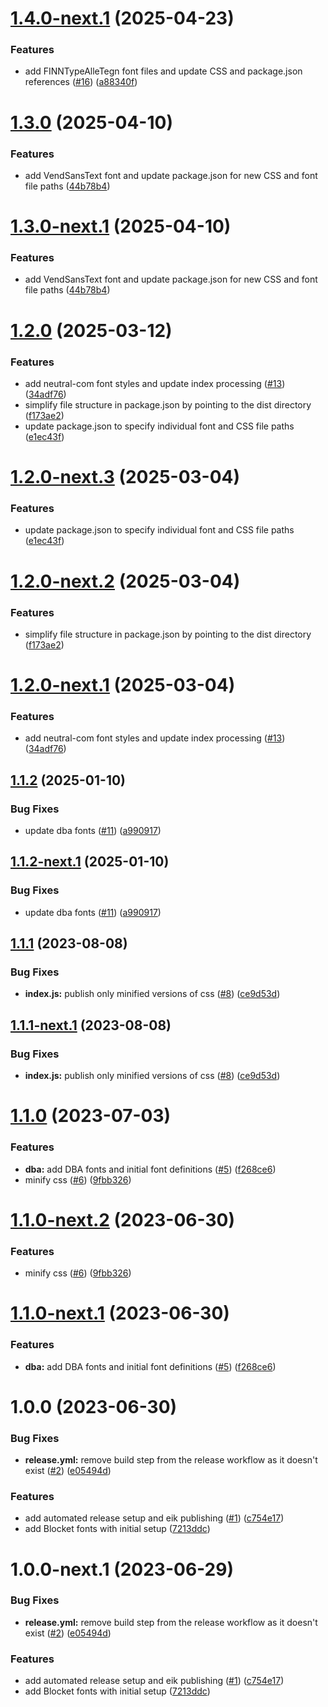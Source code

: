 # [1.4.0-next.1](https://github.com/warp-ds/fonts/compare/v1.3.0...v1.4.0-next.1) (2025-04-23)


### Features

* add FINNTypeAlleTegn font files and update CSS and package.json references ([#16](https://github.com/warp-ds/fonts/issues/16)) ([a88340f](https://github.com/warp-ds/fonts/commit/a88340f9741dccb01e25cb41c3ec86b9a8c381b7))

# [1.3.0](https://github.com/warp-ds/fonts/compare/v1.2.0...v1.3.0) (2025-04-10)


### Features

* add VendSansText font and update package.json for new CSS and font file paths ([44b78b4](https://github.com/warp-ds/fonts/commit/44b78b41daa7003dbc31fa412b30a7faa873beb1))

# [1.3.0-next.1](https://github.com/warp-ds/fonts/compare/v1.2.0...v1.3.0-next.1) (2025-04-10)


### Features

* add VendSansText font and update package.json for new CSS and font file paths ([44b78b4](https://github.com/warp-ds/fonts/commit/44b78b41daa7003dbc31fa412b30a7faa873beb1))

# [1.2.0](https://github.com/warp-ds/fonts/compare/v1.1.2...v1.2.0) (2025-03-12)


### Features

* add neutral-com font styles and update index processing ([#13](https://github.com/warp-ds/fonts/issues/13)) ([34adf76](https://github.com/warp-ds/fonts/commit/34adf764fc247c858dedb6f64445ae1548ad42a8))
* simplify file structure in package.json by pointing to the dist directory ([f173ae2](https://github.com/warp-ds/fonts/commit/f173ae2f43a8d83f277ad3d3fb8c42b2a013de7c))
* update package.json to specify individual font and CSS file paths ([e1ec43f](https://github.com/warp-ds/fonts/commit/e1ec43f93a51837372889509e293c9636935df77))

# [1.2.0-next.3](https://github.com/warp-ds/fonts/compare/v1.2.0-next.2...v1.2.0-next.3) (2025-03-04)


### Features

* update package.json to specify individual font and CSS file paths ([e1ec43f](https://github.com/warp-ds/fonts/commit/e1ec43f93a51837372889509e293c9636935df77))

# [1.2.0-next.2](https://github.com/warp-ds/fonts/compare/v1.2.0-next.1...v1.2.0-next.2) (2025-03-04)


### Features

* simplify file structure in package.json by pointing to the dist directory ([f173ae2](https://github.com/warp-ds/fonts/commit/f173ae2f43a8d83f277ad3d3fb8c42b2a013de7c))

# [1.2.0-next.1](https://github.com/warp-ds/fonts/compare/v1.1.2...v1.2.0-next.1) (2025-03-04)


### Features

* add neutral-com font styles and update index processing ([#13](https://github.com/warp-ds/fonts/issues/13)) ([34adf76](https://github.com/warp-ds/fonts/commit/34adf764fc247c858dedb6f64445ae1548ad42a8))

## [1.1.2](https://github.com/warp-ds/fonts/compare/v1.1.1...v1.1.2) (2025-01-10)


### Bug Fixes

* update dba fonts ([#11](https://github.com/warp-ds/fonts/issues/11)) ([a990917](https://github.com/warp-ds/fonts/commit/a990917164d0a2c061e692a3a4ec41d4aa56544d))

## [1.1.2-next.1](https://github.com/warp-ds/fonts/compare/v1.1.1...v1.1.2-next.1) (2025-01-10)


### Bug Fixes

* update dba fonts ([#11](https://github.com/warp-ds/fonts/issues/11)) ([a990917](https://github.com/warp-ds/fonts/commit/a990917164d0a2c061e692a3a4ec41d4aa56544d))

## [1.1.1](https://github.com/warp-ds/fonts/compare/v1.1.0...v1.1.1) (2023-08-08)


### Bug Fixes

* **index.js:** publish only minified versions of css ([#8](https://github.com/warp-ds/fonts/issues/8)) ([ce9d53d](https://github.com/warp-ds/fonts/commit/ce9d53dd589dde395a16aaddf4e14f7317c78534))

## [1.1.1-next.1](https://github.com/warp-ds/fonts/compare/v1.1.0...v1.1.1-next.1) (2023-08-08)


### Bug Fixes

* **index.js:** publish only minified versions of css ([#8](https://github.com/warp-ds/fonts/issues/8)) ([ce9d53d](https://github.com/warp-ds/fonts/commit/ce9d53dd589dde395a16aaddf4e14f7317c78534))

# [1.1.0](https://github.com/warp-ds/fonts/compare/v1.0.0...v1.1.0) (2023-07-03)


### Features

* **dba:** add DBA fonts and initial font definitions ([#5](https://github.com/warp-ds/fonts/issues/5)) ([f268ce6](https://github.com/warp-ds/fonts/commit/f268ce61b50732565ba562e401bcdbe22307c8e4))
* minify css ([#6](https://github.com/warp-ds/fonts/issues/6)) ([9fbb326](https://github.com/warp-ds/fonts/commit/9fbb3262f93457445596ae02a4d5c6b4edf3c3cc))

# [1.1.0-next.2](https://github.com/warp-ds/fonts/compare/v1.1.0-next.1...v1.1.0-next.2) (2023-06-30)


### Features

* minify css ([#6](https://github.com/warp-ds/fonts/issues/6)) ([9fbb326](https://github.com/warp-ds/fonts/commit/9fbb3262f93457445596ae02a4d5c6b4edf3c3cc))

# [1.1.0-next.1](https://github.com/warp-ds/fonts/compare/v1.0.0...v1.1.0-next.1) (2023-06-30)


### Features

* **dba:** add DBA fonts and initial font definitions ([#5](https://github.com/warp-ds/fonts/issues/5)) ([f268ce6](https://github.com/warp-ds/fonts/commit/f268ce61b50732565ba562e401bcdbe22307c8e4))

# 1.0.0 (2023-06-30)


### Bug Fixes

* **release.yml:** remove build step from the release workflow as it doesn't exist ([#2](https://github.com/warp-ds/fonts/issues/2)) ([e05494d](https://github.com/warp-ds/fonts/commit/e05494d73d616e4ded70c4097964db0f1508905a))


### Features

* add automated release setup and eik publishing ([#1](https://github.com/warp-ds/fonts/issues/1)) ([c754e17](https://github.com/warp-ds/fonts/commit/c754e177c17707b5d7306a73febbe634190590f9))
* add Blocket fonts with initial setup ([7213ddc](https://github.com/warp-ds/fonts/commit/7213ddc49be6182e3ca2ebe4e0db399bf5e5b811))

# 1.0.0-next.1 (2023-06-29)


### Bug Fixes

* **release.yml:** remove build step from the release workflow as it doesn't exist ([#2](https://github.com/warp-ds/fonts/issues/2)) ([e05494d](https://github.com/warp-ds/fonts/commit/e05494d73d616e4ded70c4097964db0f1508905a))


### Features

* add automated release setup and eik publishing ([#1](https://github.com/warp-ds/fonts/issues/1)) ([c754e17](https://github.com/warp-ds/fonts/commit/c754e177c17707b5d7306a73febbe634190590f9))
* add Blocket fonts with initial setup ([7213ddc](https://github.com/warp-ds/fonts/commit/7213ddc49be6182e3ca2ebe4e0db399bf5e5b811))
